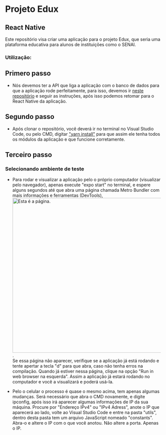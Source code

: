 # Projeto Edux
## React Native

Este repositório visa criar uma aplicação para o projeto Edux, que seria uma plataforma educativa para alunos de instituições como o SENAI.

### Utilização:

## Primero passo

* Nós devemos ter a API que liga a aplicação com o banco de dados para que a aplicação rode perfeitamente, para isso, devemos ir <a href="http://github.com/jpedrodss/APIEdux">neste repositório</a> e seguir as instruções, após isso podemos retomar para o React Native da aplicação.

## Segundo passo

* Após clonar o repositório, você deverá ir no terminal no Visual Studio Code, ou pelo CMD, digitar <a href="https://classic.yarnpkg.com/pt-BR/docs/install/#windows-stable" rel="Tutorial de instalação do yarn">"yarn install"</a> para que assim ele tenha todos os módulos da aplicação e que funcione corretamente.

## Terceiro passo

### Selecionando ambiente de teste

* Para rodar e visualizar a aplicação pelo o próprio computador (visualizar pelo navegador), apenas execute "expo start" no terminal, e espere alguns segundos até que abra uma página chamada Metro Bundler com mais informações e ferramentas (DevTools), <br> <img width="500" src="https://i.imgur.com/ygoZbYO.png" alt="Esta é a página.">. <br> Se essa página não aparecer,  verifique se a aplicação já está rodando e tente apertar a tecla "d" para que abra, caso não tenha erros na compilação. Quando já estiver nessa página, clique na opção "Run in web browser na esquerda". Assim a aplicação já estará rodando no computador e você a visualizará e poderá usá-la.

* Pelo o celular o processo é quase o mesmo acima, tem apenas algumas mudanças. Será necessário que abra o CMD novamente, e digite ipconfig, após isso irá aparecer algumas informações de IP da sua máquina. Procure por "Endereço IPv4" ou "IPv4 Adress", anote o IP que aparecerá ao lado, volte ao Visual Studio Code e entre na pasta "utils", dentro desta pasta tem um arquivo JavaScript nomeado "constants". Abra-o e altere o IP com o que você anotou. Não altere a porta. Apenas o IP.

